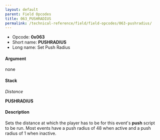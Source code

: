 ```yaml
---
layout: default
parent: Field Opcodes
title: 063_PUSHRADIUS
permalink: /technical-reference/field/field-opcodes/063-pushradius/
---
```


-   Opcode: **0x063**
-   Short name: **PUSHRADIUS**
-   Long name: Set Push Radius

#### Argument

none

#### Stack

  
*Distance*

**PUSHRADIUS**

#### Description

Sets the distance at which the player has to be for this event's **push** script to be run. Most events have a push radius of 48 when active and a push radius of 1 when inactive.
